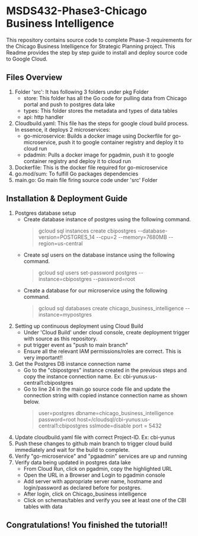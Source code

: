 # MSDS432-Phase3-Chicago Business Intelligence
This repository contains source code to complete Phase-3 requirements for the Chicago Business Intelligence for Strategic Planning project.
This Readme provides the step by step guide to install and deploy source code to Google Cloud. 

## Files Overview
1. Folder 'src': It has following 3 folders under pkg Folder
    - store: This folder has all the Go code for pulling data from Chicago portal and push to postgres data lake 
    - types: This folder stores the metadata and types of data tables 
    - api: http handler 
2. Cloudbuild.yaml: This file has the steps for google cloud build process. In essence, it deploys 2 microservices:
    - go-microservice: Builds a docker image using Dockerfile for go-microservice, push it to google container registry and deploy it to cloud run
    - pdadmin: Pulls a docker image for pgadmin, push it to google container registry and deploy it to cloud run
3. Dockerfile: This is the docker file required for go-microservice
4. go.mod/sum: To fulfill Go packages dependencies
5. main.go: Go main file firing source code under 'src' Folder

## Installation & Deployment Guide
1. Postgres database setup
    - Create database instance of postgres using the following command.
      > gcloud sql instances create cbipostgres --database-version=POSTGRES_14 --cpu=2 --memory=7680MB --region=us-central
    - Create sql users on the database instance using the following command.
      > gcloud sql users set-password postgres --instance=cbipostgres --password=root
    - Create a database for our microservice using the following command.
      > gcloud sql databases create chicago_business_intelligence --instance=mypostgres
2. Setting up continuous deployment using Cloud Build
    - Under 'Cloud Build' under cloud console, create deployment trigger with source as this repository.
    - put trigger event as "push to main branch"
    - Ensure all the relevant IAM permissions/roles are correct. This is very important!!
3. Get the Postgres DB instance connection name
    - Go to the "cbipostgres" instance created in the previous steps and copy the instance connection name. Ex: cbi-yunus:us-central1:cbipostgres
    - Go to line 24 in the main.go source code file and update the connection string with copied instance connection name as shown below.
      >user=postgres dbname=chicago_business_intelligence password=root host=/cloudsql/cbi-yunus:us-central1:cbipostgres sslmode=disable port = 5432
4. Update cloudbuild.yaml file with correct Project-ID. Ex: cbi-yunus
5. Push these changes to github main branch to trigger cloud build immediately and wait for the build to complete.
6. Verify "go-microservice" and "pgaadmin" services are up and running
7. Verify data being updated in postgres data lake
    - From Cloud Run, click on pgadmin, copy the highlighted URL
    - Open the URL in a Browser and Login to pgadmin console
    - Add server with appropriate server name, hostname and login/password as declared before for postgres.
    - After login, click on Chicago_business intelligence
    - Click on schemas/tables and verify you see at least one of the CBI tables with data

## Congratulations! You finished the tutorial!!
